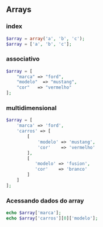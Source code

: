 ## Arrays
### index
```php
$array = array('a', 'b', 'c');
$array = ['a', 'b', 'c'];
```

### associativo
```php
$array = [
	"marca" => "ford",
	"modelo"  => "mustang",
	"cor"   => "vermelho"
];
```

### multidimensional
```php
$array = [
	'marca' => 'ford',
	'carros' => [
	    [
			'modelo' => 'mustang',
			'cor'    => 'vermelho'
		],
		[
    	   'modelo' => 'fusion',
    	   'cor'    => 'branco'
    	]
	]
];
```

###  Acessando dados do array
```php
echo $array['marca'];
echo $array['carros'][0]['modelo'];
```
<!--stackedit_data:
eyJoaXN0b3J5IjpbLTE5ODY3OTI0NDcsLTEzNTA5OTEyMywtMj
EzNzIxODQxOCwxODgyMzcyNDc5XX0=
-->